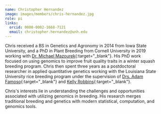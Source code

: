 ```yaml
---
name: Christopher Hernandez 
image: images/members/chris-hernandez.jpg
role: pi
links:
  orcid: 0000-0002-1668-7121
  email: christopher.hernandez@unh.edu 
---
```


Chris received a BS in Genetics and Agronomy in 2014 from Iowa State University, and a PhD in Plant Breeding from Cornell University in 2019 working with [Dr. Michael Mazourek](https://cals.cornell.edu/michael-mazourek){:target="_blank"}.
His PhD work focused on using genomics to improve fruit quality traits in a winter squash breeding program.
Chris then spent three years as a postdoctoral researcher in applied quantitative genetics working with the Louisiana State University rice breeding program under the supervision of [Drs. Adam Famoso](https://www.lsuagcenter.com/profiles/afamoso){:target="_blank"} and [Kelly Robbins](https://cals.cornell.edu/kelly-r-robbins){:target="_blank"}. 

Chris's interests lie in understanding the challenges and opportunities associated with utilizing genomics in breeding. His research
merges traditional breeding and genetics with modern statistical, computation, and genomics tools.
